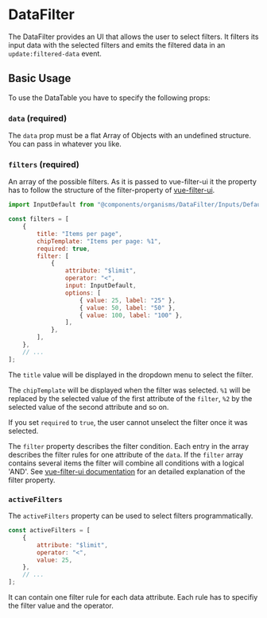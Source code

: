 # DataFilter

The DataFilter provides an UI that allows the user to select filters. It filters its input data with the selected filters and emits the filtered data in an `update:filtered-data` event.

## Basic Usage

To use the DataTable you have to specify the following props:

### `data` (required)

The `data` prop must be a flat Array of Objects with an undefined structure. You can pass in whatever you like.

### `filters` (required)

An array of the possible filters. As it is passed to vue-filter-ui it the property has to follow the structure of the filter-property of [vue-filter-ui](http://docs.vue-filter-ui.surge.sh/2-Configuration.html#filter).

```js
import InputDefault from "@components/organisms/DataFilter/Inputs/Default";

const filters = [
	{
		title: "Items per page",
		chipTemplate: "Items per page: %1",
		required: true,
		filter: [
			{
				attribute: "$limit",
				operator: "<",
				input: InputDefault,
				options: [
					{ value: 25, label: "25" },
					{ value: 50, label: "50" },
					{ value: 100, label: "100" },
				],
			},
		],
	},
	// ...
];
```

The `title` value will be displayed in the dropdown menu to select the filter.

The `chipTemplate` will be displayed when the filter was selected. `%1` will be replaced by the selected value of the first attribute of the `filter`, `%2` by the selected value of the second attribute and so on.

If you set `required` to `true`, the user cannot unselect the filter once it was selected.

The `filter` property describes the filter condition. Each entry in the array describes the filter rules for one attribute of the `data`. If the `filter` array contains several items the filter will combine all conditions with a logical 'AND'. See [vue-filter-ui documentation](http://docs.vue-filter-ui.surge.sh/2-Configuration.html#filter) for an detailed explanation of the filter property.

### `activeFilters`

The `activeFilters` property can be used to select filters programmatically.

```js
const activeFilters = [
	{
		attribute: "$limit",
		operator: "<",
		value: 25,
	},
	// ...
];
```

It can contain one filter rule for each data attribute. Each rule has to specifiy the filter value and the operator.
